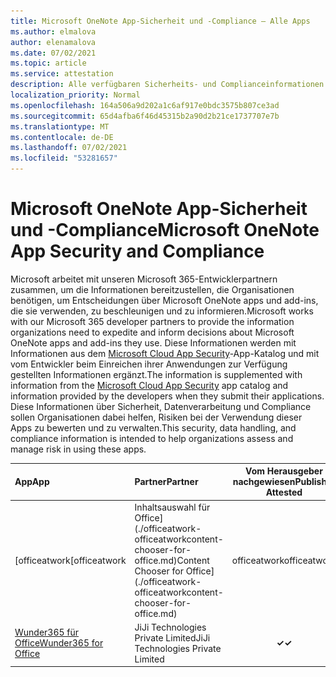 ```yaml
---
title: Microsoft OneNote App-Sicherheit und -Compliance – Alle Apps
ms.author: elmalova
author: elenamalova
ms.date: 07/02/2021
ms.topic: article
ms.service: attestation
description: Alle verfügbaren Sicherheits- und Complianceinformationen für alle Microsoft OneNote-Apps.
localization_priority: Normal
ms.openlocfilehash: 164a506a9d202a1c6af917e0bdc3575b807ce3ad
ms.sourcegitcommit: 65d4afba6f46d45315b2a90d2b21ce1737707e7b
ms.translationtype: MT
ms.contentlocale: de-DE
ms.lasthandoff: 07/02/2021
ms.locfileid: "53281657"
---
```

# <a name="microsoft-onenote-app-security-and-compliance"></a><span data-ttu-id="aaeef-103">Microsoft OneNote App-Sicherheit und -Compliance</span><span class="sxs-lookup"><span data-stu-id="aaeef-103">Microsoft OneNote App Security and Compliance</span></span>

<span data-ttu-id="aaeef-104">Microsoft arbeitet mit unseren Microsoft 365-Entwicklerpartnern zusammen, um die Informationen bereitzustellen, die Organisationen benötigen, um Entscheidungen über Microsoft OneNote apps und add-ins, die sie verwenden, zu beschleunigen und zu informieren.</span><span class="sxs-lookup"><span data-stu-id="aaeef-104">Microsoft works with our Microsoft 365 developer partners to provide the information organizations need to expedite and inform decisions about Microsoft OneNote apps and add-ins they use.</span></span> <span data-ttu-id="aaeef-105">Diese Informationen werden mit Informationen aus dem [Microsoft Cloud App Security](https://www.microsoft.com/en-us/enterprise-mobility-security/cloud-app-security)-App-Katalog und mit vom Entwickler beim Einreichen ihrer Anwendungen zur Verfügung gestellten Informationen ergänzt.</span><span class="sxs-lookup"><span data-stu-id="aaeef-105">The information is supplemented with information from the [Microsoft Cloud App Security](https://www.microsoft.com/en-us/enterprise-mobility-security/cloud-app-security) app catalog and information provided by the developers when they submit their applications.</span></span> <span data-ttu-id="aaeef-106">Diese Informationen über Sicherheit, Datenverarbeitung und Compliance sollen Organisationen dabei helfen, Risiken bei der Verwendung dieser Apps zu bewerten und zu verwalten.</span><span class="sxs-lookup"><span data-stu-id="aaeef-106">This security, data handling, and compliance information is intended to help organizations assess and manage risk in using these apps.</span></span>

| <span data-ttu-id="aaeef-107">**App**</span><span class="sxs-lookup"><span data-stu-id="aaeef-107">**App**</span></span> | <span data-ttu-id="aaeef-108">**Partner**</span><span class="sxs-lookup"><span data-stu-id="aaeef-108">**Partner**</span></span> | <span data-ttu-id="aaeef-109">**Vom Herausgeber nachgewiesen**</span><span class="sxs-lookup"><span data-stu-id="aaeef-109">**Publisher Attested**</span></span> | <span data-ttu-id="aaeef-110">**Zertifiziert**</span><span class="sxs-lookup"><span data-stu-id="aaeef-110">**Certified**</span></span> |
|:--------|:------------|:----------------------:|:-------------:|
| <span data-ttu-id="aaeef-111">[officeatwork</span><span class="sxs-lookup"><span data-stu-id="aaeef-111">[officeatwork</span></span> | <span data-ttu-id="aaeef-112">Inhaltsauswahl für Office](./officeatwork-officeatworkcontent-chooser-for-office.md)</span><span class="sxs-lookup"><span data-stu-id="aaeef-112">Content Chooser for Office](./officeatwork-officeatworkcontent-chooser-for-office.md)</span></span> | <span data-ttu-id="aaeef-113">officeatwork</span><span class="sxs-lookup"><span data-stu-id="aaeef-113">officeatwork</span></span> | <span data-ttu-id="aaeef-114">**✓**</span><span class="sxs-lookup"><span data-stu-id="aaeef-114">**✓**</span></span> | <img alt="Certified application badge" src="../media/certified-badge.png" height="25" width="25" /> |
| [<span data-ttu-id="aaeef-115">Wunder365 für Office</span><span class="sxs-lookup"><span data-stu-id="aaeef-115">Wunder365 for Office</span></span>](./jiji-technologies-private-limited-wunder365-for-office.md) | <span data-ttu-id="aaeef-116">JiJi Technologies Private Limited</span><span class="sxs-lookup"><span data-stu-id="aaeef-116">JiJi Technologies Private Limited</span></span> | <span data-ttu-id="aaeef-117">**✓**</span><span class="sxs-lookup"><span data-stu-id="aaeef-117">**✓**</span></span> |  |
